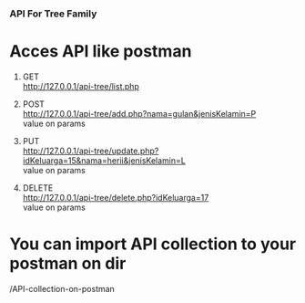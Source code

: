 ### API For Tree Family

# Acces API like postman

1. GET <br>
    http://127.0.0.1/api-tree/list.php

2. POST <br>
    http://127.0.0.1/api-tree/add.php?nama=gulan&jenisKelamin=P <br>
    value on params

3. PUT <br>
    http://127.0.0.1/api-tree/update.php?idKeluarga=15&nama=herii&jenisKelamin=L <br>
    value on params

4. DELETE <br>
    http://127.0.0.1/api-tree/delete.php?idKeluarga=17 <br>
    value on params <br>

# You can import API collection to your postman on dir <br>
 /API-collection-on-postman
